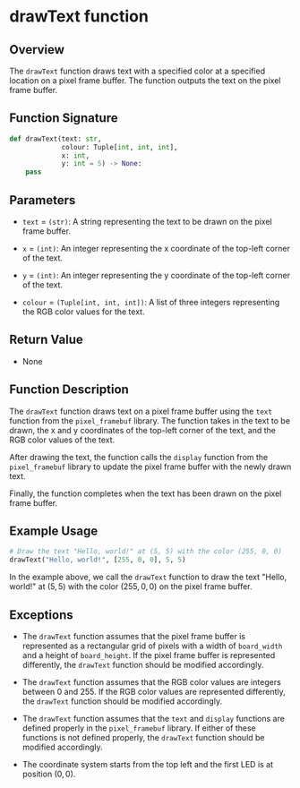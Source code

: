 # drawText function

## Overview

The `drawText` function draws text with a specified color at a specified location on a pixel frame buffer. The function outputs the text on the pixel frame buffer.

## Function Signature

```py
def drawText(text: str,
             colour: Tuple[int, int, int],
             x: int,
             y: int = 5) -> None:
    pass
```

## Parameters

- `text` = `(str)`: A string representing the text to be drawn on the pixel frame buffer.

- `x` = `(int)`: An integer representing the x coordinate of the top-left corner of the text.

- `y` = `(int)`: An integer representing the y coordinate of the top-left corner of the text.

- `colour` = `(Tuple[int, int, int])`: A list of three integers representing the RGB color values for the text.

## Return Value

- None

## Function Description

The `drawText` function draws text on a pixel frame buffer using the `text` function from the `pixel_framebuf` library. The function takes in the text to be drawn, the x and y coordinates of the top-left corner of the text, and the RGB color values of the text.

After drawing the text, the function calls the `display` function from the `pixel_framebuf` library to update the pixel frame buffer with the newly drawn text.

Finally, the function completes when the text has been drawn on the pixel frame buffer.

## Example Usage

```py
# Draw the text "Hello, world!" at (5, 5) with the color (255, 0, 0)
drawText("Hello, world!", [255, 0, 0], 5, 5)
```

In the example above, we call the `drawText` function to draw the text "Hello, world!" at $(5, 5)$ with the color $(255, 0, 0)$ on the pixel frame buffer.

## Exceptions

- The `drawText` function assumes that the pixel frame buffer is represented as a rectangular grid of pixels with a width of `board_width` and a height of `board_height`. If the pixel frame buffer is represented differently, the `drawText` function should be modified accordingly.

- The `drawText` function assumes that the RGB color values are integers between 0 and 255. If the RGB color values are represented differently, the `drawText` function should be modified accordingly.

- The `drawText` function assumes that the `text` and `display` functions are defined properly in the `pixel_framebuf` library. If either of these functions is not defined properly, the `drawText` function should be modified accordingly.

- The coordinate system starts from the top left and the first LED is at position $(0, 0)$.
